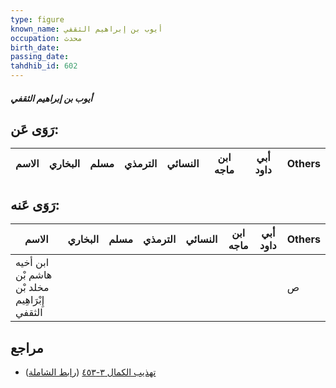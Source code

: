 ```yaml
---
type: figure
known_name: أيوب بن إبراهيم الثقفي
occupation: محدث
birth_date:
passing_date:
tahdhib_id: 602
---
```

##### أيوب بن إبراهيم الثقفي

## رَوَى عَن:
| الاسم | البخاري | مسلم | الترمذي | النسائي | ابن ماجه | أبي داود | Others |
| ----- | ------- | ---- | ------- | ------- | -------- | -------- | ------ |
## رَوَى عَنه:
| الاسم                                         | البخاري | مسلم | الترمذي | النسائي | ابن ماجه | أبي داود | Others |
| --------------------------------------------- | ------- | ---- | ------- | ------- | -------- | -------- | ------ |
| ابن أخيه هاشم بْن مخلد بْن إِبْرَاهِيم الثقفي |         |      |         |         |          |          | ص      |
## مراجع
- [تهذيب الكمال ٣-٤٥٣](obsidian://open?vault=Tahdhib-al-Kamal&file=Figures/٦٠٢-أيوب%20بن%20إبراهيم%20الثقفي) ([رابط الشاملة](https://shamela.ws/book/3722/1467))
